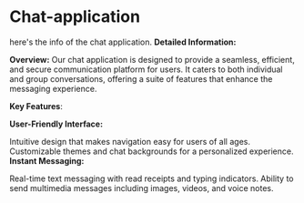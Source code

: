 # Chat-application
here's the info of the chat application.
**Detailed Information:**

**Overview:**
Our chat application is designed to provide a seamless, efficient, and secure communication platform for users. It caters to both individual and group conversations, offering a suite of features that enhance the messaging experience.

**Key Features**:

**User-Friendly Interface:**

Intuitive design that makes navigation easy for users of all ages.
Customizable themes and chat backgrounds for a personalized experience.
**Instant Messaging:**

Real-time text messaging with read receipts and typing indicators.
Ability to send multimedia messages including images, videos, and voice notes.
